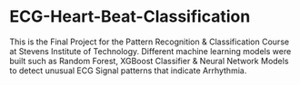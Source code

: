 # ECG-Heart-Beat-Classification
This is the Final Project for the Pattern Recognition &amp; Classification Course at Stevens Institute of Technology. Different machine learning models were built such as Random Forest, XGBoost Classifier &amp; Neural Network Models to detect unusual ECG Signal patterns that indicate Arrhythmia.            
